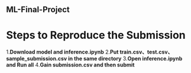 ## ML-Final-Project
# Steps to Reproduce the Submission
1.**Download model and inference.ipynb**
2.**Put train.csv、test.csv、sample_submission.csv in the same directory**
3.**Open inference.ipynb and Run all**
4.**Gain submission.csv and then submit**
